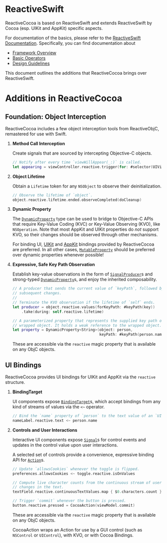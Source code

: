 # ReactiveSwift

ReactiveCocoa is based on ReactiveSwift and extends ReactiveSwift by Cocoa (esp. UIKit and AppKit) specific aspects.

For documentation of the basics, please refer to the [ReactiveSwift Documentation][reactiveswiftdocumentation]. Specifically, you can find documentation about

- [Framework Overview][]
- [Basic Operators][]
- [Design Guidelines][]

This document outlines the additions that ReactiveCocoa brings over ReactiveSwift.

# Additions in ReactiveCocoa

## Foundation: Object Interception

ReactiveCocoa includes a few object interception tools from ReactiveObjC, remastered for use with Swift.

1. **Method Call Interception**

   Create signals that are sourced by intercepting Objective-C objects.

   ```swift
   // Notify after every time `viewWillAppear(_:)` is called.
   let appearing = viewController.reactive.trigger(for: #selector(UIViewController.viewWillAppear(_:)))
   ```

1. **Object Lifetime**

   Obtain a `Lifetime` token for any `NSObject` to observe their deinitialization.

   ```swift
   // Observe the lifetime of `object`.
   object.reactive.lifetime.ended.observeCompleted(doCleanup)
   ```

1. **Dynamic Property**

   The [`DynamicProperty`][] type can be used to bridge to Objective-C APIs that require Key-Value Coding (KVC) or Key-Value Observing (KVO), like `NSOperation`. Note that most AppKit and UIKit properties do _not_ support KVO, so their changes should be observed through other mechanisms.

   For binding UI, [UIKit][uikit-bindings] and [AppKit](AppKit-bindings) bindings provided by ReactiveCocoa are preferred.
   In all other cases, [`MutableProperty`][] should be preferred over dynamic properties whenever possible!

1. **Expressive, Safe Key Path Observation**

   Establish key-value observations in the form of [`SignalProducer`][]s and
   strong-typed [`DynamicProperty`][]s, and enjoy the inherited composability.

   ```swift
   // A producer that sends the current value of `keyPath`, followed by
   // subsequent changes.
   //
   // Terminate the KVO observation if the lifetime of `self` ends.
   let producer = object.reactive.values(forKeyPath: #keyPath(key))
       .take(during: self.reactive.lifetime)

   // A parameterized property that represents the supplied key path of the
   // wrapped object. It holds a weak reference to the wrapped object.
   let property = DynamicProperty<String>(object: person,
                                          keyPath: #keyPath(person.name))
   ```

   These are accessible via the `reactive` magic property that is available on any ObjC objects.

## UI Bindings

ReactiveCocoa provides UI bindings for UIKit and AppKit via the `reactive` structure.

1. **BindingTarget**

   UI components expose [`BindingTarget`][]s, which accept bindings from any
   kind of streams of values via the `<~` operator.

   ```swift
   // Bind the `name` property of `person` to the text value of an `UILabel`.
   nameLabel.reactive.text <~ person.name
   ```

1. **Controls and User Interactions**

   Interactive UI components expose [`Signal`][]s for control events
   and updates in the control value upon user interactions.

   A selected set of controls provide a convenience, expressive binding
   API for [`Action`][]s.

   ```swift
   // Update `allowsCookies` whenever the toggle is flipped.
   preferences.allowsCookies <~ toggle.reactive.isOnValues

   // Compute live character counts from the continuous stream of user initiated
   // changes in the text.
   textField.reactive.continuousTextValues.map { $0.characters.count }

   // Trigger `commit` whenever the button is pressed.
   button.reactive.pressed = CocoaAction(viewModel.commit)
   ```

   These are accessible via the `reactive` magic property that is available on any ObjC objects.

   CocoaAction wraps an Action for use by a GUI control (such as `NSControl` or `UIControl`), with KVO, or with Cocoa Bindings.

[reactiveswiftdocumentation]: https://github.com/ReactiveCocoa/ReactiveSwift/tree/master/Documentation
[framework overview]: https://github.com/ReactiveCocoa/ReactiveSwift/blob/master/Documentation/FrameworkOverview.md
[basic operators]: https://github.com/ReactiveCocoa/ReactiveSwift/blob/master/Documentation/BasicOperators.md
[design guidelines]: https://github.com/ReactiveCocoa/ReactiveSwift/blob/master/Documentation/DesignGuidelines.md
[`signal`]: https://github.com/ReactiveCocoa/ReactiveSwift/blob/master/Documentation/FrameworkOverview.md#signals
[`signalproducer`]: https://github.com/ReactiveCocoa/ReactiveSwift/blob/master/Documentation/FrameworkOverview.md#signal-producers
[`action`]: https://github.com/ReactiveCocoa/ReactiveSwift/blob/master/Documentation/FrameworkOverview.md#actions
[`bindingtarget`]: https://github.com/ReactiveCocoa/ReactiveSwift/blob/master/Documentation/FrameworkOverview.md#properties
[`mutableproperty`]: https://github.com/ReactiveCocoa/ReactiveSwift/blob/master/Sources/Property.swift#L583
[`dynamicproperty`]: https://github.com/ReactiveCocoa/ReactiveCocoa/blob/master/ReactiveCocoa/DynamicProperty.swift
[uikit-bindings]: https://github.com/ReactiveCocoa/ReactiveCocoa/tree/master/ReactiveCocoa/UIKit
[appkit-bindings]: https://github.com/ReactiveCocoa/ReactiveCocoa/tree/master/ReactiveCocoa/AppKit
